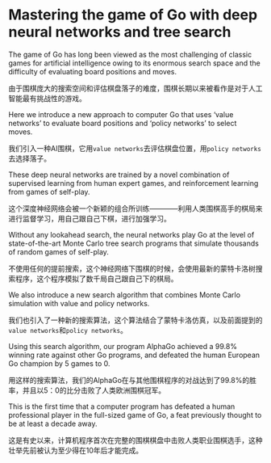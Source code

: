 # Mastering the game of Go with deep neural networks and tree search

The game of Go has long been viewed as the most challenging of classic games for artificial intelligence owing to its 
enormous search space and the difficulty of evaluating board positions and moves. 

由于围棋庞大的搜索空间和评估棋盘落子的难度，围棋长期以来被看作是对于人工智能最有挑战性的游戏。

Here we introduce a new approach to computer Go that uses ‘value networks’ to evaluate board positions and ‘policy networks’ to select moves. 

我们引入一种AI围棋，它用`value networks`去评估棋盘位置，用`policy networks`去选择落子。

These deep neural networks are trained by a novel combination of supervised learning from human expert games, and reinforcement learning from games of self-play. 

这个深度神经网络会被一个新颖的组合所训练————利用人类围棋高手的棋局来进行监督学习，用自己跟自己下棋，进行加强学习。

Without any lookahead search, the neural networks play Go at the level of state-of-the-art Monte Carlo tree search programs that simulate thousands of random games of self-play. 

不使用任何的提前搜索，这个神经网络下围棋的时候，会使用最新的蒙特卡洛树搜索程序，这个程序模拟了数千局自己跟自己下的棋局。

We also introduce a new search algorithm that combines Monte Carlo simulation with value and policy networks. 

我们也引入了一种新的搜索算法，这个算法结合了蒙特卡洛仿真，以及前面提到的`value networks`和`policy networks`。

Using this search algorithm, our program AlphaGo achieved a 99.8% winning rate against other Go programs, and defeated the human European Go champion by 5 games to 0. 

用这样的搜索算法，我们的AlphaGo在与其他围棋程序的对战达到了99.8%的胜率，并且以5：0的比分击败了人类欧洲围棋冠军。

This is the first time that a computer program has defeated a human professional player in the full-sized game of Go, a feat previously thought to be at least a decade away.

这是有史以来，计算机程序首次在完整的围棋棋盘中击败人类职业围棋选手，这种壮举先前被认为至少得在10年后才能完成。

